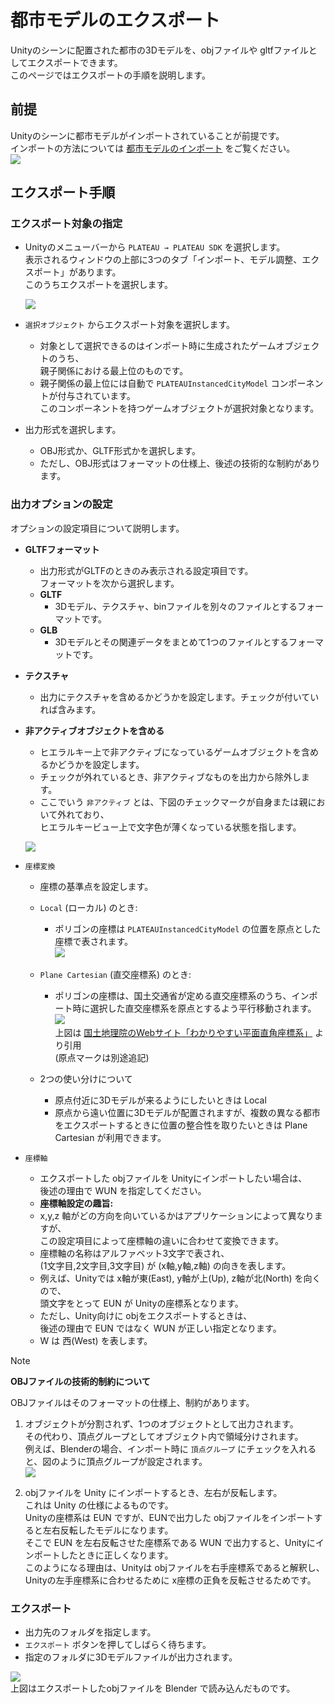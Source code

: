 ﻿# 都市モデルのエクスポート
Unityのシーンに配置された都市の3Dモデルを、objファイルや gltfファイルとしてエクスポートできます。  
このページではエクスポートの手順を説明します。

## 前提
Unityのシーンに都市モデルがインポートされていることが前提です。  
インポートの方法については [都市モデルのインポート](ImportCityModels.md) をご覧ください。  
![](../resources/manual/exportCityModels/importedCity.png)

## エクスポート手順
### エクスポート対象の指定
- Unityのメニューバーから ```PLATEAU → PLATEAU SDK``` を選択します。   
  表示されるウィンドウの上部に3つのタブ「インポート、モデル調整、エクスポート」があります。  
  このうちエクスポートを選択します。  
    
  ![](../resources/manual/exportCityModels/exportWindow.png)
    
- ```選択オブジェクト``` からエクスポート対象を選択します。
  - 対象として選択できるのはインポート時に生成されたゲームオブジェクトのうち、  
    親子関係における最上位のものです。
  - 親子関係の最上位には自動で ```PLATEAUInstancedCityModel``` コンポーネントが付与されています。  
    このコンポーネントを持つゲームオブジェクトが選択対象となります。
- 出力形式を選択します。
  - OBJ形式か、GLTF形式かを選択します。
  - ただし、OBJ形式はフォーマットの仕様上、後述の技術的な制約があります。

### 出力オプションの設定

オプションの設定項目について説明します。

- **GLTFフォーマット**

  - 出力形式がGLTFのときのみ表示される設定項目です。  
    フォーマットを次から選択します。
  - **GLTF**
    - 3Dモデル、テクスチャ、binファイルを別々のファイルとするフォーマットです。 
  - **GLB**
    - 3Dモデルとその関連データをまとめて1つのファイルとするフォーマットです。
    
- **テクスチャ**
  - 出力にテクスチャを含めるかどうかを設定します。チェックが付いていれば含みます。
  
- **非アクティブオブジェクトを含める**

  - ヒエラルキー上で非アクティブになっているゲームオブジェクトを含めるかどうかを設定します。
  - チェックが外れているとき、非アクティブなものを出力から除外します。
  - ここでいう ```非アクティブ``` とは、下図のチェックマークが自身または親において外れており、  
    ヒエラルキービュー上で文字色が薄くなっている状態を指します。  
    
  ![](../resources/manual/exportCityModels/disabledObj.png)  
    
- ```座標変換```
  - 座標の基準点を設定します。
  - ```Local``` (ローカル) のとき:
    - ポリゴンの座標は ```PLATEAUInstancedCityModel``` の位置を原点とした座標で表されます。  
      ![](../resources/manual/exportCityModels/exportLocalCoord.png)
      
  - ```Plane Cartesian``` (直交座標系) のとき: 
    - ポリゴンの座標は、国土交通省が定める直交座標系のうち、インポート時に選択した直交座標系を原点とするよう平行移動されます。  
      ![](../resources/manual/exportCityModels/japanCoordinateSystem.png)  
      上図は [国土地理院のWebサイト「わかりやすい平面直角座標系」](https://www.gsi.go.jp/sokuchikijun/jpc.html) より引用  
      (原点マークは別途追記)
  - 2つの使い分けについて
    - 原点付近に3Dモデルが来るようにしたいときは Local
    - 原点から遠い位置に3Dモデルが配置されますが、複数の異なる都市をエクスポートするときに位置の整合性を取りたいときは Plane Cartesian が利用できます。
- ```座標軸```
  - エクスポートした objファイルを Unityにインポートしたい場合は、  
    後述の理由で WUN を指定してください。
  - **座標軸設定の趣旨:**
  - x,y,z 軸がどの方向を向いているかはアプリケーションによって異なりますが、  
    この設定項目によって座標軸の違いに合わせて変換できます。
  - 座標軸の名称はアルファベット3文字で表され、  
    (1文字目,2文字目,3文字目) が (x軸,y軸,z軸) の向きを表します。
  - 例えば、Unityでは x軸が東(East), y軸が上(Up), z軸が北(North) を向くので、  
    頭文字をとって EUN が Unityの座標系となります。
  - ただし、Unity向けに objをエクスポートするときは、  
    後述の理由で EUN ではなく WUN が正しい指定となります。
  - W は 西(West) を表します。

>[!NOTE]
> **OBJファイルの技術的制約について**  
>   
> OBJファイルはそのフォーマットの仕様上、制約があります。  
>   
> 1. オブジェクトが分割されず、1つのオブジェクトとして出力されます。  
>    その代わり、頂点グループとしてオブジェクト内で領域分けされます。  
>    例えば、Blenderの場合、インポート時に ```頂点グループ``` にチェックを入れると、図のように頂点グループが設定されます。  
>    ![](../resources/manual/exportCityModels/blenderVertexGroup.png)
>     
> 3. objファイルを Unity にインポートするとき、左右が反転します。  
>    これは Unity の仕様によるものです。  
>    Unityの座標系は EUN ですが、EUNで出力した objファイルをインポートすると左右反転したモデルになります。  
>    そこで EUN を左右反転させた座標系である WUN で出力すると、Unityにインポートしたときに正しくなります。  
>    このようになる理由は、Unityは objファイルを右手座標系であると解釈し、Unityの左手座標系に合わせるために x座標の正負を反転させるためです。  

### エクスポート
- 出力先のフォルダを指定します。
- ```エクスポート``` ボタンを押してしばらく待ちます。
- 指定のフォルダに3Dモデルファイルが出力されます。

![](../resources/manual/exportCityModels/tokyoBlender.png)  
上図はエクスポートしたobjファイルを Blender で読み込んだものです。